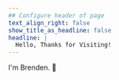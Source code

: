 ```yaml
---
## Configure header of page
text_align_right: false
show_title_as_headline: false
headline: |
  Hello, Thanks for Visiting! 
---
```


<!-- this is a subheadline -->
I'm Brenden. :sunflower: 
